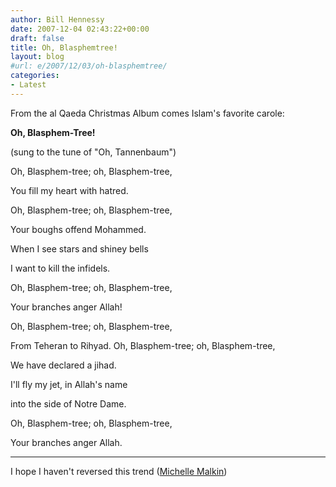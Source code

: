 ```yaml
---
author: Bill Hennessy
date: 2007-12-04 02:43:22+00:00
draft: false
title: Oh, Blasphemtree!
layout: blog
#url: e/2007/12/03/oh-blasphemtree/
categories:
- Latest
---
```


From the al Qaeda Christmas Album comes Islam's favorite carole:

**Oh, Blasphem-Tree!**

(sung to the tune of "Oh, Tannenbaum")

Oh, Blasphem-tree; oh, Blasphem-tree,

You fill my heart with hatred.

Oh, Blasphem-tree; oh, Blasphem-tree,

Your boughs offend Mohammed.

When I see stars and shiney bells

I want to kill the infidels.

Oh, Blasphem-tree; oh, Blasphem-tree,

Your branches anger Allah!

Oh, Blasphem-tree; oh, Blasphem-tree,

From Teheran to Rihyad.
Oh, Blasphem-tree; oh, Blasphem-tree,

We have declared a jihad.

I'll fly my jet, in Allah's name

into the side of Notre Dame.

Oh, Blasphem-tree; oh, Blasphem-tree,

Your branches anger Allah.

*******

I hope I haven't reversed this trend ([Michelle Malkin](https://michellemalkin.com/2007/12/03/worth-a-thousand-words/))
